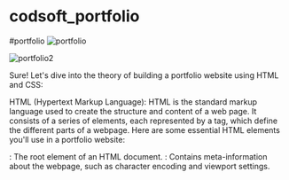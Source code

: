 # codsoft_portfolio
#portfolio
![portfolio](https://github.com/ayushkabdwal1/codsoft_portfolio/assets/139578995/6a2482d2-a698-4170-869d-e72e8c8d591c)

![portfolio2](https://github.com/ayushkabdwal1/codsoft_portfolio/assets/139578995/7ade8ab1-3c50-4319-90d6-787c4b625846)

Sure! Let's dive into the theory of building a portfolio website using HTML and CSS:

HTML (Hypertext Markup Language):
HTML is the standard markup language used to create the structure and content of a web page. It consists of a series of elements, each represented by a tag, which define the different parts of a webpage. Here are some essential HTML elements you'll use in a portfolio website:

<html>: The root element of an HTML document.
<head>: Contains meta-information about the webpage, such as character encoding and viewport settings.
<title>: Sets the title of the webpage, which appears in the browser's title bar or tab.
<body>: Contains the visible content of the webpage, including headings, paragraphs, images, and other elements.
<h1>, <h2>, <h3>: Headings that create a hierarchical structure for your content.
<p>: Represents a paragraph of text.
<a>: Defines a hyperlink, allowing you to link to other web pages or external resources.
<img>: Embeds an image on the webpage.
<ul>, <ol>, <li>: Create unordered and ordered lists with list items, respectively.
<div>: A generic container that helps with structuring and styling your content.
CSS (Cascading Style Sheets):
CSS is a style sheet language used to describe the presentation and layout of HTML documents. It allows you to control the colors, fonts, spacing, and other visual aspects of your portfolio website. CSS works by selecting HTML elements and applying styles to them. Here are some important CSS concepts:

Selectors: CSS selectors target HTML elements based on their tag names, classes, IDs, or attributes.
Properties: CSS properties define the visual aspects of elements, such as color, font-size, margin, padding, etc.
Classes and IDs: Classes and IDs allow you to target specific elements and apply unique or shared styles to them.
Box Model: The box model describes how elements are structured with content, padding, borders, and margins.
Layout: CSS provides several layout techniques, like Flexbox and Grid, to control the positioning and alignment of elements on the page.
Responsive Design: CSS can be used to create responsive websites that adapt to different screen sizes and devices.
Structure of a Portfolio Website:
A typical portfolio website often follows a common structure:

Header: Contains the logo, navigation menu, and possibly a hero image or introduction.
About Me: A section where you introduce yourself, your background, skills, and interests.
Projects: Showcase your work, projects, or case studies with brief descriptions and images or links to more details.
Contact: Provide contact information or a contact form for visitors to reach out to you.
Footer: Includes copyright information and possibly links to your social media profiles.
Responsive Design:
In modern web development, it's crucial to create responsive websites that adapt to different screen sizes and devices. Use CSS media queries and fluid layout techniques to ensure your portfolio looks good on desktops, tablets, and smartphones.

